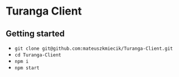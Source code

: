 # Turanga Client

## Getting started

- `git clone git@github.com:mateuszkmiecik/Turanga-Client.git`
- `cd Turanga-Client`
- `npm i`
- `npm start`